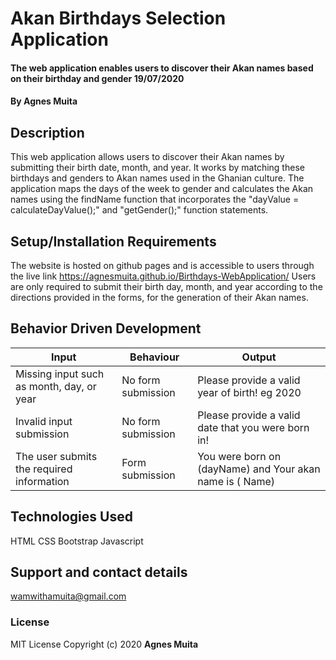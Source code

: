 # Akan Birthdays Selection Application 
#### The web application enables users to discover their Akan names based on their birthday and gender 19/07/2020
#### By **Agnes Muita**
## Description
This web application allows users to discover their Akan names by submitting their birth date, month, and year. It works by matching these birthdays and genders to Akan names used in the Ghanian culture. The application maps the days of the week to gender and calculates the Akan names using the findName function that incorporates the "dayValue = calculateDayValue();" and 
"getGender();" function statements.
## Setup/Installation Requirements
The website is hosted on github pages and is accessible to users through the live link https://agnesmuita.github.io/Birthdays-WebApplication/
Users are only required to submit their birth day, month, and year according to the directions provided in the forms, for the generation of their Akan names. 
## Behavior Driven Development
| Input            | Behaviour                         | Output                        |
| ------------------- | ----------------------------- | ----------------------------- |
| Missing input such as month, day, or year | No form submission| Please provide a valid year of birth! eg 2020 |
| Invalid input submission  | No form submission | Please provide a valid date that you were born in! |
| The user submits the required information | Form submission| You were born on (dayName) and Your akan name is ( Name)|

## Technologies Used
HTML
CSS
Bootstrap
Javascript
## Support and contact details
wamwithamuita@gmail.com
### License
MIT License Copyright (c) 2020 **Agnes Muita**
